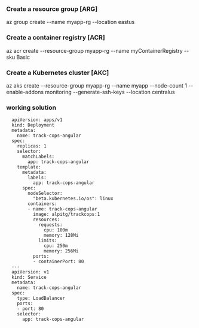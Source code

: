 ### Create a resource group [ARG]
  az group create --name myapp-rg --location eastus

### Create a container registry [ACR]
  az acr create --resource-group myapp-rg --name myContainerRegistry --sku Basic

### Create a Kubernetes cluster [AKC]
  az aks create --resource-group myapp-rg --name myapp --node-count 1 --enable-addons monitoring --generate-ssh-keys --location centralus

### working solution 
```
  apiVersion: apps/v1
  kind: Deployment
  metadata:
    name: track-cops-angular
  spec:
    replicas: 1
    selector:
      matchLabels:
        app: track-cops-angular
    template:
      metadata:
        labels:
          app: track-cops-angular
      spec:
        nodeSelector:
          "beta.kubernetes.io/os": linux
        containers:
        - name: track-cops-angular
          image: alpitg/trackcops:1
          resources:
            requests:
              cpu: 100m
              memory: 128Mi
            limits:
              cpu: 250m
              memory: 256Mi
          ports:
          - containerPort: 80
  ---
  apiVersion: v1
  kind: Service
  metadata:
    name: track-cops-angular
  spec:
    type: LoadBalancer
    ports:
    - port: 80
    selector:
      app: track-cops-angular

```
